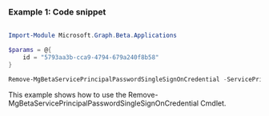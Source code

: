 ### Example 1: Code snippet

```powershell

Import-Module Microsoft.Graph.Beta.Applications

$params = @{
	id = "5793aa3b-cca9-4794-679a240f8b58"
}

Remove-MgBetaServicePrincipalPasswordSingleSignOnCredential -ServicePrincipalId $servicePrincipalId -BodyParameter $params

```
This example shows how to use the Remove-MgBetaServicePrincipalPasswordSingleSignOnCredential Cmdlet.

